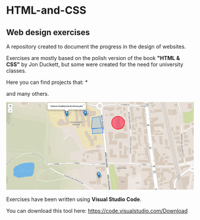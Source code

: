 # HTML-and-CSS
## Web design exercises

A repository created to document the progress in the design of websites.

Exercises are mostly based on the polish version of the book **"HTML & CSS"** by Jon Duckett, but some were created for the need for university classes.

Here you can find projects that:
* 

and many others.

![Leaflet map](https://github.com/justynagapys/HTML-and-CSS/blob/master/ImagesReadme/mapaLeaflet.png)

Exercises have been written using **Visual Studio Code**.

You can download this tool here: https://code.visualstudio.com/Download
